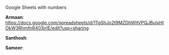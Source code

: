 Google Sheets with numbers

**Armaan**: https://docs.google.com/spreadsheets/d/1TgShJo2t9MZDhWItVPQJBuIxHIOkW3RhmfnR403irIE/edit?usp=sharing

**Santhosh**: 

**Sameer**: 
